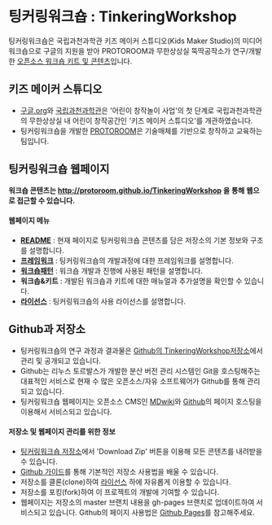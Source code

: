 # 팅커링워크숍 : TinkeringWorkshop

팅커링워크숍은 국립과천과학관 키즈 메이커 스튜디오(Kids Maker Studio)의 미디어 워크숍으로 
구글의 지원을 받아 PROTOROOM과 무한상상실 뚝딱공작소가 연구/개발한 [오픈소스 워크숍 키트 및 콘텐츠](pages/license.md)입니다.


## 키즈 메이커 스튜디오

 * [구글.org](http://google.org)와 [국립과천과학관](http://www.sciencecenter.go.kr)은 '어린이 창작놀이 사업'의 첫 단계로 국립과천과학관의 무한상상실 내 어린이 창작공간인 '키즈 메이커 스튜디오'를 개관하였습니다.
 * 팅커링워크숍을 개발한 [PROTOROOM](http://protoroom.kr)은 기술매체를 기반으로 창작하고 교육하는 팀입니다.


## 팅커링워크숍 웹페이지

**워크숍 콘텐츠는 http://protoroom.github.io/TinkeringWorkshop 을 통해 웹으로 접근할 수 있습니다.**

#### 웹페이지 메뉴
 * **[README](README.md)** : 현재 페이지로 팅커링워크숍 콘텐츠를 담은 저장소의 기본 정보와 구조를 설명합니다.
 * **[프레임워크](pages/framework.md)** : 팅커링워크숍의 개발과정에 대한 프레임워크를 설명합니다.
 * **[워크숍패턴](pages/patterns.md)** : 워크숍 개발과 진행에 사용된 패턴을 설명합니다.
 * **워크솝&키트** : 개발된 워크숍과 키트에 대한 매뉴얼과 추가설명을 확인할 수 있습니다.
 * **[라이선스](pages/license.md)** : 팅커링워크숍의 사용 라이선스를 설명합니다.


## Github과 저장소

 * 팅커링워크숍의 연구 과정과 결과물은 [Github의 TinkeringWorkshop저장소](https://github.com/PROTOROOM/TinkeringWorkshop)에서 관리 및 공개되고 있습니다. 
 * Github는 리누스 토르발스가 개발한 분산 버전 관리 시스템인 Git을 호스팅해주는 대표적인 서비스로 현재 수 많은 오픈소스/자유 소프트웨어가 Github를 통해 관리되고 있습니다.
 * 팅커링워크숍 웹페이지는 오픈소스 CMS인 [MDwiki](http://mdwiki.info)와 [Github](https://github.com)의 페이지 호스팅을 이용해서 서비스되고 있습니다.

#### 저장소 및 웹페이지 관리를 위한 정보
 * [팅커링워크숍 저장소](https://github.com/PROTOROOM/TinkeringWorkshop)에서 'Download Zip' 버튼을 이용해 모든 콘텐츠를 내려받을 수 있습니다.
 * [Github 가이드](https://guides.github.com/)를 통해 기본적인 저장소 사용법을 배울 수 있습니다.
  * 저장소를 클론(clone)하여 [라이선스](pages/license.md) 하에 자유롭게 이용할 수 있습니다. 
  * 저장소를 포킹(fork)하여 이 프로젝트의 개발에 기여할 수 있습니다. 
 * 웹페이지는 저장소의 master 브랜치 내용을 gh-pages 브랜치로 업데이트하여 서비스되고 있습니다. Github의 페이지 사용법은 [Github Pages](https://pages.github.com/)를 참고해주세요.
 
 

